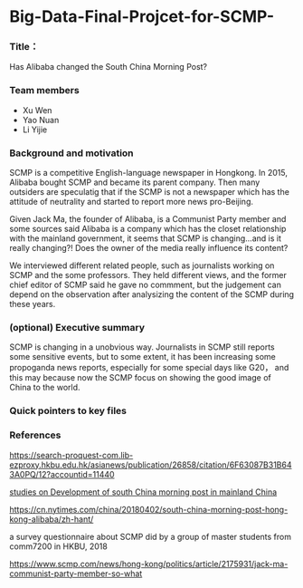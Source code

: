 # Big-Data-Final-Projcet-for-SCMP-
### Title：

Has Alibaba changed the South China Morning Post?

### Team members
- Xu Wen 
- Yao Nuan 
- Li Yijie 

### Background and motivation

SCMP is a competitive English-language newspaper in Hongkong. In 2015, Alibaba bought SCMP and became its parent company. 
Then many outsiders are speculatig that if the SCMP is not a newspaper which has the attitude of neutrality and started to report more news pro-Beijing.

Given Jack Ma, the founder of Alibaba, is a Communist Party member and some sources said Alibaba is a company which has the closet relationship with the mainland government, it seems that SCMP is changing...and is it really changing?! Does the owner of the media really influence its content?

We interviewed different related people, such as journalists working on SCMP and the some professors. They held different views, and the former chief editor of SCMP said he gave no commment, but the judgement can depend on the observation after analysizing the content of the SCMP during these years.


### (optional) Executive summary

SCMP is changing in a unobvious way. Journalists in SCMP still reports some sensitive events, but to some extent, it has been increasing some propoganda news reports, especially for some special days like G20， and this may because now the SCMP focus on showing the good image of China to the world.

### Quick pointers to key files


### References
https://search-proquest-com.lib-ezproxy.hkbu.edu.hk/asianews/publication/26858/citation/6F63087B31B643A0PQ/12?accountid=11440

[studies on Development of south China morning post in mainland China](http://comd.hkbu.edu.hk/mm/mmgtproject/image/projects/2012_project/12_group4.pdf)

https://cn.nytimes.com/china/20180402/south-china-morning-post-hong-kong-alibaba/zh-hant/

a survey questionnaire about SCMP did by a group of master students from comm7200 in HKBU, 2018

https://www.scmp.com/news/hong-kong/politics/article/2175931/jack-ma-communist-party-member-so-what


